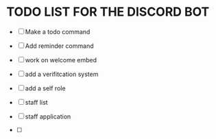 # TODO LIST FOR THE DISCORD BOT


- [ ] Make a todo command

- [ ] Add reminder command

- [ ] work on welcome embed

- [ ] add a verifitcation system

- [ ] add a self role

- [ ] staff list

- [ ] staff application

- [ ] 
